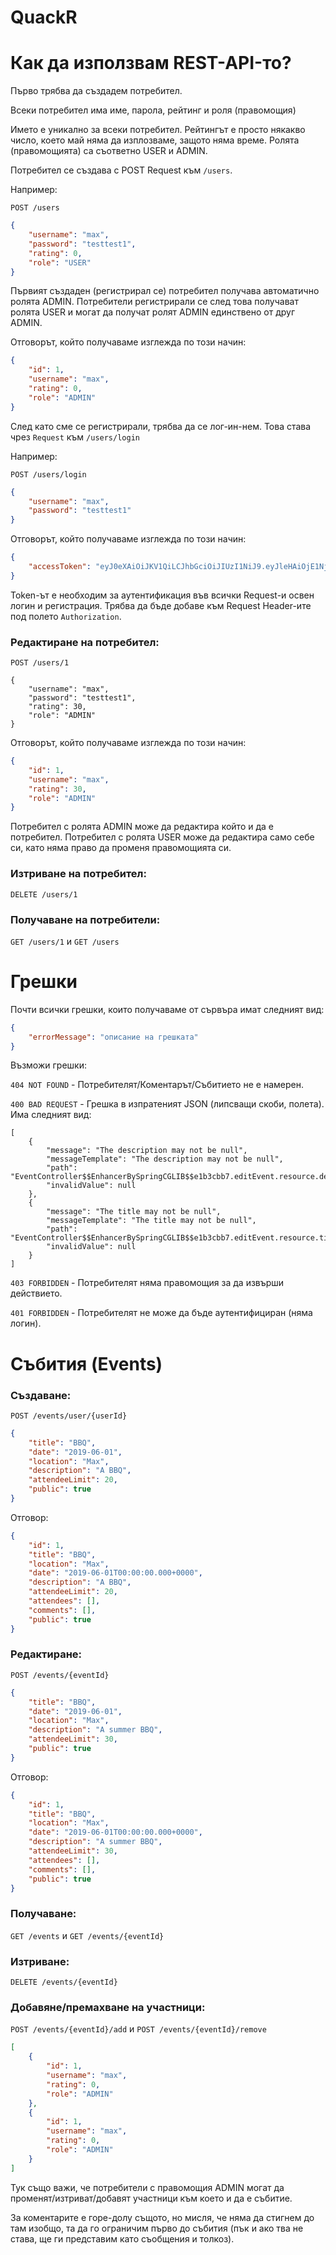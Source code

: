# QuackR

# Как да използвам REST-API-то?

Първо трябва да създадем потребител.

Всеки потребител има име, парола, рейтинг и роля (правомощия)

Името е уникално за всеки потребител.
Рейтингът е просто някакво число, което май няма да изплозваме, защото няма време.
Ролята (правомощията) са съответно USER и ADMIN.

Потребител се създава с POST Request към `/users`.

Например:

`POST /users`
```json
{
	"username": "max",
	"password": "testtest1",
	"rating": 0,
	"role": "USER"
}
```

Първият създаден (регистрирал се) потребител получава автоматично ролята ADMIN. 
Потребители регистрирали се след това получават ролята USER и могат да получат ролят ADMIN
единствено от друг ADMIN.

Отговорът, който получаваме изглежда по този начин:

```json
{
    "id": 1,
    "username": "max",
    "rating": 0,
    "role": "ADMIN"
}
```

След като сме се регистрирали, трябва да се лог-ин-нем.
Това става чрез `Request` към `/users/login`

Например:

`POST /users/login`
```json
{
	"username": "max",
	"password": "testtest1"
}
```

Отговорът, който получаваме изглежда по този начин:

```json
{
    "accessToken": "eyJ0eXAiOiJKV1QiLCJhbGciOiJIUzI1NiJ9.eyJleHAiOjE1NjAxNjM1MzgsInVzZXJuYW1lIjoibWl0a28ifQ.kJs13dubAFIIoP-J_7cvvUtV8ku_TDfZIbfqRHGMyvo"
}
```

Token-ът е необходим за аутентификация във всички Request-и освен логин и регистрация.
Трябва да бъде добаве към Request Header-ите под полето `Authorization`.

### Редактиране на потребител:

`POST /users/1`
```
{
	"username": "max",
	"password": "testtest1",	
	"rating": 30,
	"role": "ADMIN"
}
```


Отговорът, който получаваме изглежда по този начин:

```json
{
    "id": 1,
    "username": "max",
    "rating": 30,
    "role": "ADMIN"
}
```

Потребител с ролята ADMIN може да редактира който и да е потребител.
Потребител с ролята USER може да редактира само себе си, като няма право да променя правомощията си.

### Изтриване на потребител:

`DELETE /users/1`

### Получаване на потребители:

`GET /users/1` и `GET /users`

# Грешки

Почти всички грешки, които получаваме от сървъра имат следният вид:

```json
{
    "errorMessage": "описание на грешката"
}
```

Възможи грешки:

`404 NOT FOUND` - Потребителят/Коментарът/Събитието не е намерен.

`400 BAD REQUEST` - Грешка в изпратеният JSON (липсващи скоби, полета). Има следният вид:

```
[
    {
        "message": "The description may not be null",
        "messageTemplate": "The description may not be null",
        "path": "EventController$$EnhancerBySpringCGLIB$$e1b3cbb7.editEvent.resource.description",
        "invalidValue": null
    },
    {
        "message": "The title may not be null",
        "messageTemplate": "The title may not be null",
        "path": "EventController$$EnhancerBySpringCGLIB$$e1b3cbb7.editEvent.resource.title",
        "invalidValue": null
    }
]
```

`403 FORBIDDEN` - Потребителят няма правомощия за да извърши действието.

`401 FORBIDDEN` - Потребителят не може да бъде аутентифициран (няма логин).


# Събития (Events)


### Създаване:

`POST /events/user/{userId}`
```json
{
	"title": "BBQ",
	"date": "2019-06-01",
	"location": "Max",
	"description": "A BBQ",
	"attendeeLimit": 20,
	"public": true
}
```

Отговор:

```json
{
    "id": 1,
    "title": "BBQ",
    "location": "Max",
    "date": "2019-06-01T00:00:00.000+0000",
    "description": "A BBQ",
    "attendeeLimit": 20,
    "attendees": [],
    "comments": [],
    "public": true
}
```

### Редактиране:

`POST /events/{eventId}`
```json
{
	"title": "BBQ",
	"date": "2019-06-01",
	"location": "Max",
	"description": "A summer BBQ",
	"attendeeLimit": 30,
	"public": true
}
```

Отговор:

```json
{
    "id": 1,
    "title": "BBQ",
    "location": "Max",
    "date": "2019-06-01T00:00:00.000+0000",
    "description": "A summer BBQ",
    "attendeeLimit": 30,
    "attendees": [],
    "comments": [],
    "public": true
}
```

### Получаване:

`GET /events` и `GET /events/{eventId}`


### Изтриване:

`DELETE /events/{eventId}`

### Добавяне/премахване на участници:

`POST /events/{eventId}/add` и `POST /events/{eventId}/remove`
```json
[
	{
		"id": 1,
		"username": "max",
		"rating": 0,
		"role": "ADMIN"
	},
    {
		"id": 1,
		"username": "max",
		"rating": 0,
		"role": "ADMIN"
	}
]
```

Тук също важи, че потребители с правомощия ADMIN могат да променят/изтриват/добавят участници към което и да е събитие.

За коментарите е горе-долу същото, но мисля, че няма да стигнем до там изобщо, та да го ограничим първо до събития (пък и ако тва не става, ще 
ги представим като съобщения и толкоз).


